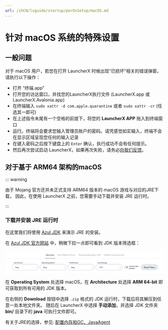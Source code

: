 ```yaml
---
url: /zhCN/lxguide/startup/perOsSetup/macOS.md
---
```

# 针对 macOS 系统的特殊设置

## 一般问题

对于 macOS 用户，若您在打开 LauncherX 时候出现“已损坏”相关的错误弹窗，请执行以下操作：

* 打开 “终端.app”
* 打开您的访达窗口，并找您的LauncherX执行文件 (LauncherX.app 或 LauncherX.Avalonia.app)
* 在终端输入 `sudo xattr -d com.apple.quarantine` 或者 `sudo xattr -cr` (任选其一即可)
* 在上述指令末尾有一个空格的前提下，将您的 **LauncherX APP** 拖入到终端窗口
* 运行。终端将会要求您输入管理员账户的密码。请凭感觉如实输入，终端不会在显示区域呈现您任何的输入记录
* 在键入密码之后按下键盘上的 `Enter` 确认，执行成功不会有任何提示。
* 然后再次尝试启动 LauncherX，如果再次失败，请务必[向我们反馈](/zhCN/lxguide/report-issue)。

## 对于基于 ARM64 架构的macOS

::: warning

由于 Mojang 官方还并未正式支持 ARM64 版本的 macOS 游戏与对应的JRE下载，
因此，在使用 LauncherX 之前，您需要手动下载并安装 JRE 运行时。

:::

### 下载并安装 JRE 运行时

在这里我们将使用 [Azul JDK](https://www.azul.com/downloads/#zulu) 来演示 JRE 的安装。

在 [Azul JDK 官方网站](https://www.azul.com/downloads/#zulu) 中，稍微下拉一点即可看到 JDK 版本筛选框：

![azul-website](/img/lxguide/perOsSetup/azul-website.png)

在 **Operating System** 处选择 macOS，在 **Architecture** 处选择 **ARM 64-bit**
即可获取到所有可用的 JDK 版本。

在右侧的 **Download** 按钮中选择 `.zip` 格式的 JDK 运行时，下载后将其解压到任意一处本地文件夹。
随后在 LauncherX 中选择 **手动添加**，并选择 JDK 文件夹 **bin/** 目录下的 **java** 可执行文件即可。

有关于JRE的选择，参见:   [配置内存和GC、JavaAgent](/zhCN/lxguide/others/adjust-ram-gc-ja)
